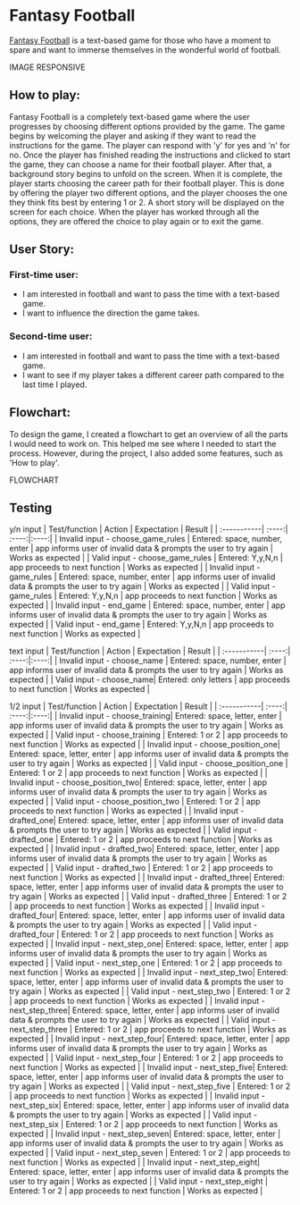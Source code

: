 
# Fantasy Football

[Fantasy Football](https://fantasyfootball-pp3-b369c54e5451.herokuapp.com/) is a text-based game for those who have a moment to spare and want to immerse themselves in the wonderful world of football.

IMAGE RESPONSIVE

## How to play:

Fantasy Football is a completely text-based game where the user progresses by choosing different options provided by the game. The game begins by welcoming the player and asking if they want to read the instructions for the game. The player can respond with 'y' for yes and 'n' for no.
Once the player has finished reading the instructions and clicked to start the game, they can choose a name for their football player.
After that, a background story begins to unfold on the screen. When it is complete, the player starts choosing the career path for their football player. This is done by offering the player two different options, and the player chooses the one they think fits best by entering 1 or 2. A short story will be displayed on the screen for each choice.
When the player has worked through all the options, they are offered the choice to play again or to exit the game.

## User Story:

### First-time user:
- I am interested in football and want to pass the time with a text-based game.
- I want to influence the direction the game takes.

### Second-time user:
- I am interested in football and want to pass the time with a text-based game.
- I want to see if my player takes a different career path compared to the last time I played.

## Flowchart:
To design the game, I created a flowchart to get an overview of all the parts I would need to work on. This helped me see where I needed to start the process. However, during the project, I also added some features, such as 'How to play'.

FLOWCHART







## Testing
y/n input
| Test/function | Action | Expectation | Result |
| :-----------| :----:| :----:|:----:|
| Invalid input - choose_game_rules | Entered: space, number, enter  | app informs user of invalid data & prompts the user to try again | Works as expected |
| Valid input - choose_game_rules | Entered: Y,y,N,n | app proceeds to next function | Works as expected |
| Invalid input - game_rules | Entered: space, number, enter  | app informs user of invalid data & prompts the user to try again | Works as expected |
| Valid input - game_rules | Entered: Y,y,N,n | app proceeds to next function | Works as expected |
| Invalid input - end_game | Entered: space, number, enter  | app informs user of invalid data & prompts the user to try again | Works as expected |
| Valid input - end_game | Entered: Y,y,N,n | app proceeds to next function | Works as expected |

text input
| Test/function | Action | Expectation | Result |
| :-----------| :----:| :----:|:----:|
| Invalid input - choose_name | Entered: space, number, enter  | app informs user of invalid data & prompts the user to try again | Works as expected |
| Valid input - choose_name| Entered: only letters | app proceeds to next function | Works as expected |

1/2 input
| Test/function | Action | Expectation | Result |
| :-----------| :----:| :----:|:----:|
| Invalid input - choose_training| Entered: space, letter, enter  | app informs user of invalid data & prompts the user to try again | Works as expected |
| Valid input - choose_training | Entered: 1 or 2 | app proceeds to next function | Works as expected |
| Invalid input - choose_position_one| Entered: space, letter, enter  | app informs user of invalid data & prompts the user to try again | Works as expected |
| Valid input - choose_position_one | Entered: 1 or 2 | app proceeds to next function | Works as expected |
| Invalid input - choose_position_two| Entered: space, letter, enter  | app informs user of invalid data & prompts the user to try again | Works as expected |
| Valid input - choose_position_two | Entered: 1 or 2 | app proceeds to next function | Works as expected |
| Invalid input - drafted_one| Entered: space, letter, enter  | app informs user of invalid data & prompts the user to try again | Works as expected |
| Valid input - drafted_one | Entered: 1 or 2 | app proceeds to next function | Works as expected |
| Invalid input - drafted_two| Entered: space, letter, enter  | app informs user of invalid data & prompts the user to try again | Works as expected |
| Valid input - drafted_two | Entered: 1 or 2 | app proceeds to next function | Works as expected |
| Invalid input - drafted_three| Entered: space, letter, enter  | app informs user of invalid data & prompts the user to try again | Works as expected |
| Valid input - drafted_three | Entered: 1 or 2 | app proceeds to next function | Works as expected |
| Invalid input - drafted_four| Entered: space, letter, enter  | app informs user of invalid data & prompts the user to try again | Works as expected |
| Valid input - drafted_four | Entered: 1 or 2 | app proceeds to next function | Works as expected |
| Invalid input - next_step_one| Entered: space, letter, enter  | app informs user of invalid data & prompts the user to try again | Works as expected |
| Valid input - next_step_one | Entered: 1 or 2 | app proceeds to next function | Works as expected |
| Invalid input - next_step_two| Entered: space, letter, enter  | app informs user of invalid data & prompts the user to try again | Works as expected |
| Valid input - next_step_two | Entered: 1 or 2 | app proceeds to next function | Works as expected |
| Invalid input - next_step_three| Entered: space, letter, enter  | app informs user of invalid data & prompts the user to try again | Works as expected |
| Valid input - next_step_three | Entered: 1 or 2 | app proceeds to next function | Works as expected |
| Invalid input - next_step_four| Entered: space, letter, enter  | app informs user of invalid data & prompts the user to try again | Works as expected |
| Valid input - next_step_four | Entered: 1 or 2 | app proceeds to next function | Works as expected |
| Invalid input - next_step_five| Entered: space, letter, enter  | app informs user of invalid data & prompts the user to try again | Works as expected |
| Valid input - next_step_five | Entered: 1 or 2 | app proceeds to next function | Works as expected |
| Invalid input - next_step_six| Entered: space, letter, enter  | app informs user of invalid data & prompts the user to try again | Works as expected |
| Valid input - next_step_six | Entered: 1 or 2 | app proceeds to next function | Works as expected |
| Invalid input - next_step_seven| Entered: space, letter, enter  | app informs user of invalid data & prompts the user to try again | Works as expected |
| Valid input - next_step_seven | Entered: 1 or 2 | app proceeds to next function | Works as expected |
| Invalid input - next_step_eight| Entered: space, letter, enter  | app informs user of invalid data & prompts the user to try again | Works as expected |
| Valid input - next_step_eight | Entered: 1 or 2 | app proceeds to next function | Works as expected |


